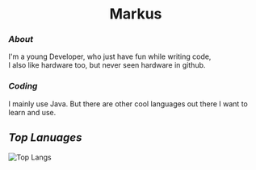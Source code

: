<div align="center">
  
# Markus

</div>

 ### *About*  

I'm a young Developer, who just have fun while writing code,  
I also like hardware too, but never seen hardware in github.  
  
  
### *Coding*

I mainly use Java. But there are other cool languages out there 
I want to learn and use.

## *Top Lanuages*

![Top Langs](https://github-readme-stats.vercel.app/api/top-langs/?username=zgast&theme=dracula)
